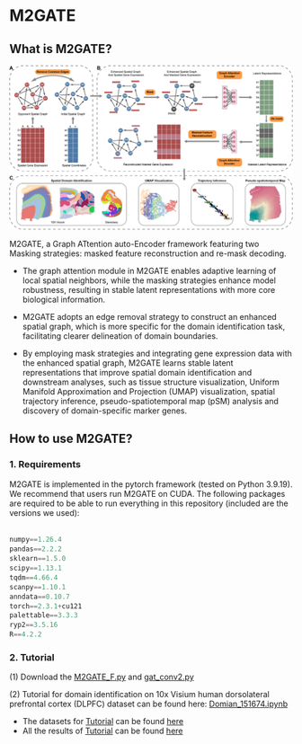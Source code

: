 # M2GATE

## What is M2GATE?

![Figure1_overview](https://github.com/LYxiaotai/M2GATE/blob/main/Figure1_overview.jpg)

M2GATE, a Graph ATtention auto-Encoder framework featuring two Masking strategies: masked feature reconstruction and re-mask decoding. 

* The graph attention module in M2GATE enables adaptive learning of local spatial neighbors, while the masking strategies enhance model robustness, resulting in stable latent representations with more core biological information. 

* M2GATE adopts an edge removal strategy to construct an enhanced spatial graph, which is more specific for the domain identification task, facilitating clearer delineation of domain boundaries. 

* By employing mask strategies and integrating gene expression data with the enhanced spatial graph, M2GATE learns stable latent representations that improve spatial domain identification and downstream analyses, such as tissue structure visualization, Uniform Manifold Approximation and Projection (UMAP) visualization, spatial trajectory inference, pseudo-spatiotemporal map (pSM) analysis and discovery of domain-specific marker genes.


## How to use M2GATE?

### 1. Requirements

M2GATE is implemented in the pytorch framework (tested on Python 3.9.19). We recommend that users run M2GATE on CUDA. The following packages are required to be able to run everything in this repository (included are the versions we used):

``` python

numpy==1.26.4
pandas==2.2.2
sklearn==1.5.0
scipy==1.13.1
tqdm==4.66.4
scanpy==1.10.1
anndata==0.10.7
torch==2.3.1+cu121
palettable==3.3.3
ryp2==3.5.16
R==4.2.2

```


### 2. Tutorial

(1) Download the [M2GATE_F.py](https://github.com/LYxiaotai/M2GATE/blob/main) and [gat_conv2.py](https://github.com/LYxiaotai/M2GATE/blob/main)

(2) Tutorial for domain identification on 10x Visium human dorsolateral prefrontal cortex (DLPFC) dataset can be found here: [Domian_151674.ipynb](https://github.com/LYxiaotai/M2GATE/blob/main/Domain_151674.ipynb)

* The datasets for [Tutorial](https://github.com/LYxiaotai/M2GATE/blob/main/Domian_151674.ipynb) can be found [here](https://github.com/LYxiaotai/M2GATE/tree/main/data/151674)
* All the results of [Tutorial](https://github.com/LYxiaotai/M2GATE/blob/main/Domian_151674.ipynb) can be found [here](https://github.com/LYxiaotai/M2GATE/tree/main/data/results)




